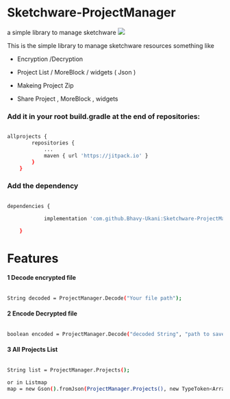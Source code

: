 # Sketchware-ProjectManager
a simple library to manage sketchware
[![](https://jitpack.io/v/Bhavy-Ukani/Sketchware-ProjectManager.svg)](https://jitpack.io/#Bhavy-Ukani/Sketchware-ProjectManager)

This is the simple library to manage sketchware resources something like

- Encryption /Decryption

- Project List / MoreBlock / widgets ( Json )

- Makeing Project Zip

- Share Project , MoreBlock , widgets

### Add it in your root build.gradle at the end of repositories:

```bash

allprojects {
		repositories {
			...
			maven { url 'https://jitpack.io' }
		}
	}

```

### Add the dependency

```bash

dependencies {

	        implementation 'com.github.Bhavy-Ukani:Sketchware-ProjectManager:Tag'

	}

```

# Features

#### 1 Decode encrypted file

```bash

String decoded = ProjectManager.Decode("Your file path");

```

#### 2 Encode Decrypted file

```bash

boolean encoded = ProjectManager.Decode("decoded String", "path to save in file");

```
#### 3 All Projects List

```bash

String list = ProjectManager.Projects();

or in Listmap
map = new Gson().fromJson(ProjectManager.Projects(), new TypeToken<ArrayList<HashMap<String, Object>>>(){}.getType());


```
